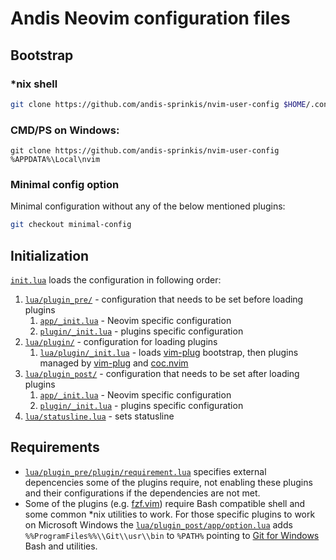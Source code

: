 # Andis Neovim configuration files

## Bootstrap

### *nix shell
```bash
git clone https://github.com/andis-sprinkis/nvim-user-config $HOME/.config/nvim
```

### CMD/PS on Windows:
```dos
git clone https://github.com/andis-sprinkis/nvim-user-config %APPDATA%\Local\nvim
```

### Minimal config option

Minimal configuration without any of the below mentioned plugins:
```bash
git checkout minimal-config
```

## Initialization

[`init.lua`](init.lua) loads the configuration in following order:

1. [`lua/plugin_pre/`](lua/plugin_pre/) - configuration that needs to be set before loading plugins
   1. [`app/_init.lua`](lua/plugin_pre/app/_init.lua) - Neovim specific configuration
   1. [`plugin/_init.lua`](lua/plugin_pre/plugin/_init.lua) - plugins specific configuration
1. [`lua/plugin/`](lua/plugin/) - configuration for loading plugins
   1. [`lua/plugin/_init.lua`](lua/plugin/_init.lua) - loads [vim-plug](https://github.com/junegunn/vim-plug) bootstrap, then plugins managed by [vim-plug](https://github.com/junegunn/vim-plug) and [coc.nvim](https://github.com/neoclide/coc.nvim)
1. [`lua/plugin_post/`](lua/plugin_post/) - configuration that needs to be set after loading plugins
   1. [`app/_init.lua`](lua/plugin_post/app/_init.lua) - Neovim specific configuration
   1. [`plugin/_init.lua`](lua/plugin_post/plugin/_init.lua) - plugins specific configuration
1. [`lua/statusline.lua`](lua/statusline.lua) - sets statusline

## Requirements

- [`lua/plugin_pre/plugin/requirement.lua`](lua/plugin_pre/plugin/requirement.lua) specifies external depencencies some of the plugins require, not enabling these plugins and their configurations if the dependencies are not met.
- Some of the plugins (e.g. [fzf.vim](https://github.com/junegunn/fzf.vim)) require Bash compatible shell and some common \*nix utilities to work. For those specific plugins to work on Microsoft Windows the [`lua/plugin_post/app/option.lua`](lua/plugin_post/app/option.lua) adds `%%ProgramFiles%%\\Git\\usr\\bin` to `%PATH%` pointing to [Git for Windows](https://gitforwindows.org/) Bash and utilities.
